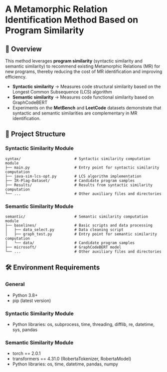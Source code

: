 # A Metamorphic Relation Identification Method Based on Program Similarity

## 📄 Overview

This method leverages **program similarity** (syntactic similarity and semantic similarity) to recommend existing Metamorphic Relations (MR) for new programs, thereby reducing the cost of MR identification and improving efficiency.  
- **Syntactic similarity** → Measures code structural similarity based on the Longest Common Subsequence (LCS) algorithm  
- **Semantic similarity** → Measures code functional similarity based on GraphCodeBERT  
- Experiments on the **MetBench** and **LeetCode** datasets demonstrate that syntactic and semantic similarities are complementary in MR identification.

## 📂 Project Structure

### Syntactic Similarity Module

 ```
syntax/                        # Syntactic similarity computation module
├── main.py                    # Entry point for syntactic similarity computation
├── java-sim-lcs-opt.py        # LCS algorithm implementation
├── IR-Plag-Dataset/           # Candidate program samples
├── Results/                   # Results from syntactic similarity computation
└── ...                        # Other auxiliary files and directories
 ```

### Semantic Similarity Module

 ```
semantic/                      # Semantic similarity computation module
├── baselines/                 # Basic scripts and data processing
│   ├── data_select.py         # Data cleaning script
│   ├── graph_test.py          # Entry point for semantic similarity computation
│   └── data/                  # Candidate program samples
├── microsoft/                 # GraphCodeBERT model
└── ...                        # Other auxiliary files and directories
 ```

## 🛠 Environment Requirements

### General
- Python 3.8+
- pip (latest version)

### Syntactic Similarity Module
- Python libraries: os, subprocess, time, threading, difflib, re, datetime, sys, pandas

### Semantic Similarity Module
- torch == 2.0.1
- transformers == 4.31.0 (RobertaTokenizer, RobertaModel)  
- Python libraries: os, time, datetime, pandas, numpy
